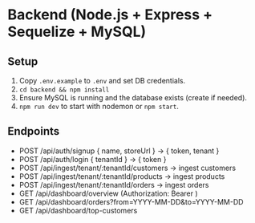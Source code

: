 # Backend (Node.js + Express + Sequelize + MySQL)
## Setup
1. Copy `.env.example` to `.env` and set DB credentials.
2. `cd backend && npm install`
3. Ensure MySQL is running and the database exists (create if needed).
4. `npm run dev` to start with nodemon or `npm start`.
## Endpoints
- POST /api/auth/signup { name, storeUrl } -> { token, tenant }
- POST /api/auth/login { tenantId } -> { token }
- POST /api/ingest/tenant/:tenantId/customers  -> ingest customers
- POST /api/ingest/tenant/:tenantId/products   -> ingest products
- POST /api/ingest/tenant/:tenantId/orders     -> ingest orders
- GET /api/dashboard/overview  (Authorization: Bearer <token>)
- GET /api/dashboard/orders?from=YYYY-MM-DD&to=YYYY-MM-DD
- GET /api/dashboard/top-customers
